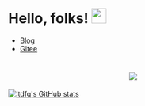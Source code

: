 # Hello, folks! <img src="https://raw.githubusercontent.com/MartinHeinz/MartinHeinz/master/wave.gif" width="30px">

* [Blog](https://itdfq.com)
* [Gitee](https://gitee.com/godchin)
<h1 align="center">
  <a href="https://sunguoqi.com/">
    <img src="https://itdfq.com?lines=console.log(study%20hard%20and%20make%20progress%20every%20day);好好学习,天天向上!&center=true&size=27">
  </a>
</h1>


[![itdfq's GitHub stats](https://github-readme-stats.vercel.app/api?username=itdfq&show_icons=true&theme=tokyonight)](https://github.com/anuraghazra/github-readme-stats)

